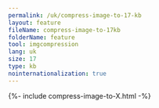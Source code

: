 ```yaml
---
permalink: /uk/compress-image-to-17-kb
layout: feature
fileName: compress-image-to-17kb
folderName: feature
tool: imgcompression
lang: uk
size: 17
type: kb
nointernationalization: true
---
```

{%- include compress-image-to-X.html -%}       
